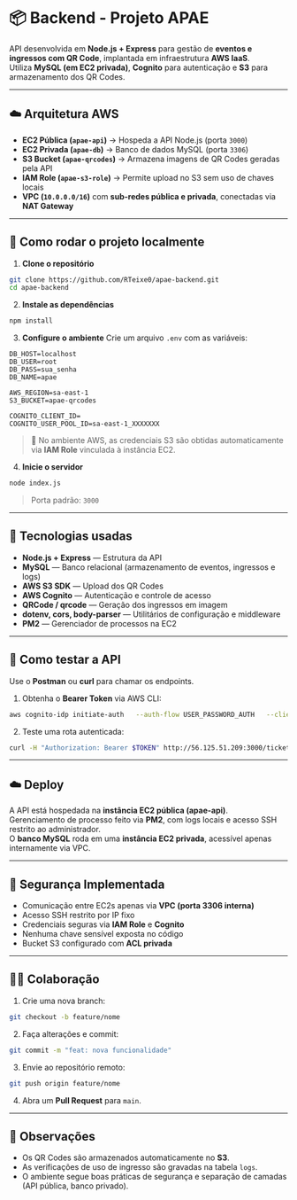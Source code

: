 # 📦 Backend - Projeto APAE

API desenvolvida em **Node.js + Express** para gestão de **eventos e ingressos com QR Code**, implantada em infraestrutura **AWS IaaS**.  
Utiliza **MySQL (em EC2 privada)**, **Cognito** para autenticação e **S3** para armazenamento dos QR Codes.

---

## ☁️ Arquitetura AWS

- **EC2 Pública (`apae-api`)** → Hospeda a API Node.js (porta `3000`)
- **EC2 Privada (`apae-db`)** → Banco de dados MySQL (porta `3306`)
- **S3 Bucket (`apae-qrcodes`)** → Armazena imagens de QR Codes geradas pela API
- **IAM Role (`apae-s3-role`)** → Permite upload no S3 sem uso de chaves locais
- **VPC (`10.0.0.0/16`)** com **sub-redes pública e privada**, conectadas via **NAT Gateway**

---

## 🚀 Como rodar o projeto localmente

1. **Clone o repositório**

```bash
git clone https://github.com/RTeixe0/apae-backend.git
cd apae-backend
```

2. **Instale as dependências**

```bash
npm install
```

3. **Configure o ambiente**
   Crie um arquivo `.env` com as variáveis:

```env
DB_HOST=localhost
DB_USER=root
DB_PASS=sua_senha
DB_NAME=apae

AWS_REGION=sa-east-1
S3_BUCKET=apae-qrcodes

COGNITO_CLIENT_ID=
COGNITO_USER_POOL_ID=sa-east-1_XXXXXXX
```

> 🔐 No ambiente AWS, as credenciais S3 são obtidas automaticamente via **IAM Role** vinculada à instância EC2.

4. **Inicie o servidor**

```bash
node index.js
```

> Porta padrão: `3000`

---

## 📁 Tecnologias usadas

- **Node.js + Express** — Estrutura da API
- **MySQL** — Banco relacional (armazenamento de eventos, ingressos e logs)
- **AWS S3 SDK** — Upload dos QR Codes
- **AWS Cognito** — Autenticação e controle de acesso
- **QRCode / qrcode** — Geração dos ingressos em imagem
- **dotenv, cors, body-parser** — Utilitários de configuração e middleware
- **PM2** — Gerenciador de processos na EC2

---

## 🧪 Como testar a API

Use o **Postman** ou **curl** para chamar os endpoints.

1. Obtenha o **Bearer Token** via AWS CLI:

```bash
aws cognito-idp initiate-auth   --auth-flow USER_PASSWORD_AUTH   --client-id 3co9dgki4oik0ptb8armn1m0cv   --auth-parameters USERNAME="seuemail@teste.com",PASSWORD="Senha#123"
```

2. Teste uma rota autenticada:

```bash
curl -H "Authorization: Bearer $TOKEN" http://56.125.51.209:3000/tickets
```

---

## ☁️ Deploy

A API está hospedada na **instância EC2 pública (apae-api)**.  
Gerenciamento de processo feito via **PM2**, com logs locais e acesso SSH restrito ao administrador.  
O **banco MySQL** roda em uma **instância EC2 privada**, acessível apenas internamente via VPC.

---

## 🔐 Segurança Implementada

- Comunicação entre EC2s apenas via **VPC (porta 3306 interna)**
- Acesso SSH restrito por IP fixo
- Credenciais seguras via **IAM Role** e **Cognito**
- Nenhuma chave sensível exposta no código
- Bucket S3 configurado com **ACL privada**

---

## 👨‍💻 Colaboração

1. Crie uma nova branch:

```bash
git checkout -b feature/nome
```

2. Faça alterações e commit:

```bash
git commit -m "feat: nova funcionalidade"
```

3. Envie ao repositório remoto:

```bash
git push origin feature/nome
```

4. Abra um **Pull Request** para `main`.

---

## 📌 Observações

- Os QR Codes são armazenados automaticamente no **S3**.
- As verificações de uso de ingresso são gravadas na tabela `logs`.
- O ambiente segue boas práticas de segurança e separação de camadas (API pública, banco privado).
